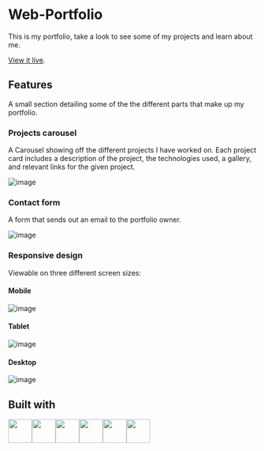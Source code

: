 # Web-Portfolio
This is my portfolio, take a look to see some of my projects and learn about me.

[View it live](https://www.nickskelin.ca).

## Features
A small section detailing some of the the different parts that make up my portfolio.
### Projects carousel
A Carousel showing off the different projects I have worked on.
Each project card includes a description of the project, the technologies used, a gallery, and relevant links for the given project.

![image](https://github.com/NSkelin/Web-Portfolio/assets/31994545/869e0cd7-8493-4f6f-a0ee-eaac60d88d0b)

### Contact form
A form that sends out an email to the portfolio owner.

![image](https://github.com/NSkelin/Web-Portfolio/assets/31994545/18fe3b0b-2bc1-48f8-91dd-f7c0625d7061)

### Responsive design
Viewable on three different screen sizes:

#### Mobile

![image](https://github.com/NSkelin/Web-Portfolio/assets/31994545/4f596c9b-e870-45a2-a53a-b9ea599c9c07)

#### Tablet

![image](https://github.com/NSkelin/Web-Portfolio/assets/31994545/4bb54d25-1072-46cc-9fbf-5baa44ae57b5)

#### Desktop

![image](https://github.com/NSkelin/Web-Portfolio/assets/31994545/869e0cd7-8493-4f6f-a0ee-eaac60d88d0b)

## Built with
<div style="display: flex; flex-direction:row;">
<img src="https://cdn.jsdelivr.net/gh/devicons/devicon/icons/react/react-original.svg" width="48"/>
<img src="https://cdn.jsdelivr.net/gh/devicons/devicon/icons/nextjs/nextjs-original.svg" width="48"/>
<img src="https://cdn.jsdelivr.net/gh/devicons/devicon/icons/typescript/typescript-original.svg" width="48"/>
<img src="https://cdn.jsdelivr.net/gh/devicons/devicon/icons/javascript/javascript-original.svg" width="48"/>    
<img src="https://cdn.jsdelivr.net/gh/devicons/devicon/icons/html5/html5-original.svg" width="48"/>
<img src="https://cdn.jsdelivr.net/gh/devicons/devicon/icons/css3/css3-original.svg" width="48"/>
</div>
